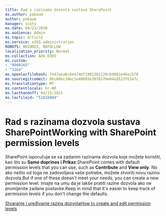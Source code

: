 ```yaml
---
title: Rad s razinama dozvola sustava SharePoint
ms.author: pebaum
author: pebaum
manager: scotv
ms.date: 04/21/2020
ms.audience: Admin
ms.topic: article
ms.service: o365-administration
ROBOTS: NOINDEX, NOFOLLOW
localization_priority: Normal
ms.collection: Adm_O365
ms.custom:
- "9000165"
- "3164"
ms.openlocfilehash: f447aea6c844746f1901382120cb4081e46ec578
ms.sourcegitcommit: 8bc60ec34bc1e40685e3976576e04a2623f63a7c
ms.translationtype: MT
ms.contentlocale: hr-HR
ms.lasthandoff: 04/15/2021
ms.locfileid: "51816084"
---
```

# <a name="working-with-sharepoint-permission-levels"></a><span data-ttu-id="2a8aa-102">Rad s razinama dozvola sustava SharePoint</span><span class="sxs-lookup"><span data-stu-id="2a8aa-102">Working with SharePoint permission levels</span></span>

<span data-ttu-id="2a8aa-103">SharePoint isporučuje se sa zadanim razinama dozvola koje možete koristiti, kao što su **Samo doprinos** **i Prikaz**.</span><span class="sxs-lookup"><span data-stu-id="2a8aa-103">SharePoint comes with default permission levels that you can use, such as **Contribute** and **View only**.</span></span> <span data-ttu-id="2a8aa-104">No ako nešto od toga ne zadovoljava vaše potrebe, možete stvoriti novu razinu dozvola.</span><span class="sxs-lookup"><span data-stu-id="2a8aa-104">But if one of these doesn't meet your needs, you can create a new permission level.</span></span> <span data-ttu-id="2a8aa-105">Imajte na umu da je lakše pratiti razine dozvola ako ne promijenite zadane postavke.</span><span class="sxs-lookup"><span data-stu-id="2a8aa-105">Keep in mind that it's easier to keep track of permission levels if you don't change the defaults.</span></span>

[<span data-ttu-id="2a8aa-106">Stvaranje i uređivanje razina dozvola</span><span class="sxs-lookup"><span data-stu-id="2a8aa-106">How to create and edit permission levels</span></span>](https://docs.microsoft.com/sharepoint/how-to-create-and-edit-permission-levels)